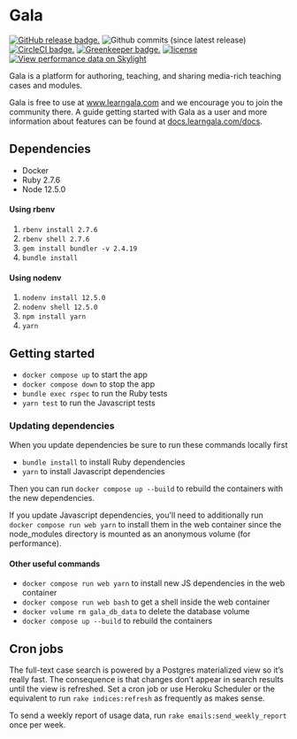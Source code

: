 # Gala

[![GitHub release badge.](https://img.shields.io/github/release/galahq/gala.svg)](https://github.com/galahq/gala/releases)
![Github commits (since latest release)](https://img.shields.io/github/commits-since/galahq/gala/latest.svg)
[![CircleCI badge.](https://img.shields.io/circleci/project/github/galahq/gala.svg)](https://circleci.com/gh/galahq/gala)
[![Greenkeeper badge.](https://badges.greenkeeper.io/galahq/gala.svg)](https://greenkeeper.io/)
[![license](https://img.shields.io/github/license/galahq/gala.svg)](https://github.com/galahq/gala/blob/master/LICENSE)
[![View performance data on Skylight](https://badges.skylight.io/status/6Lds8pYSmCCl.svg?token=iomUc36sW5dvvuE2S9OWuezy1Svv-0WsgxAAVzY1PTA)](https://www.skylight.io/app/applications/6Lds8pYSmCCl)

Gala is a platform for authoring, teaching, and sharing media-rich teaching cases and modules.  

Gala is free to use at www.learngala.com and we encourage you to join the community there. A guide getting started with Gala as a user and more information about features can be found at [docs.learngala.com/docs](https://docs.learngala.com/docs).

## Dependencies

- Docker
- Ruby 2.7.6
- Node 12.5.0

#### Using rbenv

1. `rbenv install 2.7.6`
2. `rbenv shell 2.7.6`
3. `gem install bundler -v 2.4.19`
4. `bundle install`

#### Using nodenv

1. `nodenv install 12.5.0`
2. `nodenv shell 12.5.0`
3. `npm install yarn`
4. `yarn`


## Getting started

- `docker compose up` to start the app
- `docker compose down` to stop the app
- `bundle exec rspec` to run the Ruby tests
- `yarn test` to run the Javascript tests

### Updating dependencies

When you update dependencies be sure to run these commands locally first
- `bundle install` to install Ruby dependencies
- `yarn` to install Javascript dependencies

Then you can run `docker compose up --build` to rebuild the containers with the new dependencies.

If you update Javascript dependencies, you'll need to additionally run `docker compose run web yarn` to install them in the web container since the node_modules directory is mounted as an anonymous volume (for performance).


#### Other useful commands

- `docker compose run web yarn` to install new JS dependencies in the web container
- `docker compose run web bash` to get a shell inside the web container
- `docker volume rm gala_db_data` to delete the database volume
- `docker compose up --build` to rebuild the containers

## Cron jobs

The full-text case search is powered by a Postgres materialized view so it’s
really fast. The consequence is that changes don’t appear in search results
until the view is refreshed. Set a cron job or use Heroku Scheduler or the
equivalent to run `rake indices:refresh` as frequently as makes sense.

To send a weekly report of usage data, run `rake emails:send_weekly_report` once
per week.
